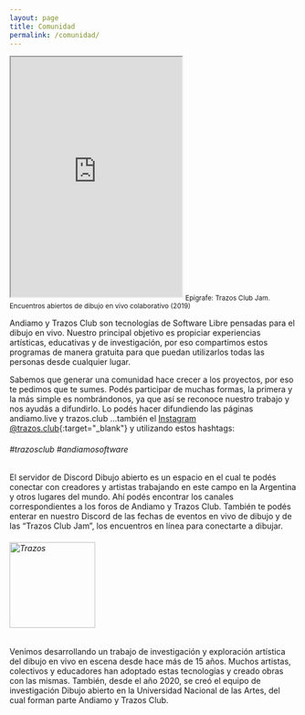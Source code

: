```yaml
---
layout: page
title: Comunidad
permalink: /comunidad/
---
```


<iframe height="420" allowfullscreen="allowfullscreen" src="https://www.youtube.com/embed/TkzNKzoxZ88?modestbranding=1&autohide=1&showinfo=0&controls=0"> </iframe>
<sub>Epígrafe: Trazos Club Jam. Encuentros abiertos de dibujo en vivo colaborativo (2019)</sub>

Andiamo y Trazos Club son tecnologías de Software Libre pensadas para el dibujo en vivo. Nuestro principal objetivo es propiciar experiencias artísticas, educativas y de investigación, por eso compartimos estos programas de manera gratuita para que puedan utilizarlos todas las personas desde cualquier lugar.

Sabemos que generar una comunidad hace crecer a los proyectos, por eso te pedimos que te sumes. Podés participar de muchas formas, la primera y la más simple es nombrándonos, ya que así se reconoce nuestro trabajo y nos ayudás a difundirlo. Lo podés hacer difundiendo las páginas andiamo.live y trazos.club …también el [Instagram @trazos.club](https://instagram.com/trazos.club){:target="_blank"}  y utilizando estos hashtags:

<h6>#trazosclub #andiamosoftware</h6>

El servidor de Discord Dibujo abierto es un espacio en el cual te podés conectar con creadores y artistas trabajando en este campo en la Argentina y otros lugares del mundo. Ahí  podés encontrar los canales correspondientes a los foros de Andiamo y Trazos Club. También te podés enterar en nuestro Discord de las fechas de eventos en vivo de dibujo y de las “Trazos Club Jam”, los encuentros en línea para conectarte a dibujar.


<h6><a href="https://discord.gg/r5HfmfS4Ud" alt="Entra a nuestro Discord" target="_blank">
    <img src="{{site.baseurl}}/images/discord.png" width="150" alt="Trazos">
</a></h6>


Venimos desarrollando un trabajo de investigación y exploración artística del dibujo en vivo en escena desde hace más de 15 años. Muchos artistas, colectivos y educadores han adoptado estas tecnologías y creado obras con las mismas. También, desde el año 2020, se creó el equipo de investigación Dibujo abierto en la Universidad Nacional de las Artes, del cual forman parte Andiamo y Trazos Club.
